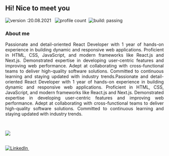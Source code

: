 ## Hi! Nice to meet you

![version :20.08.2021](https://img.shields.io/badge/version-20.08.2021-informational) &nbsp;
![profile count](https://komarev.com/ghpvc/?username=bhuvaneshcj&color=red)&nbsp;
![build: passing](https://img.shields.io/badge/build-passing-success)

### About me

<p align="justify">
Passionate and detail-oriented React Developer with 1 year of hands-on experience in building dynamic and responsive web applications. Proficient in HTML, CSS, JavaScript, and modern frameworks like React.js and Next.js. Demonstrated expertise in developing user-centric features and improving web performance. Adept at collaborating with cross-functional teams to deliver high-quality software solutions. Committed to continuous learning and staying updated with industry trends.Passionate and detail-oriented React Developer with 1 year of hands-on experience in building dynamic and responsive web applications. Proficient in HTML, CSS, JavaScript, and modern frameworks like React.js and Next.js. Demonstrated expertise in developing user-centric features and improving web performance. Adept at collaborating with cross-functional teams to deliver high-quality software solutions. Committed to continuous learning and staying updated with industry trends.  
</p>
<br>
<p align="start">
    <a href="https://skillicons.dev">
        <img
            src="https://skillicons.dev/icons?i=react,html,css,bootstrap,tailwind,js,jquery,ts,git,github,gitlab,vscode,postman" />
    </a>
</p>
<br>
<a href="https://www.linkedin.com/in/chellapandiammal/"><img
        src="https://img.shields.io/badge/linkedin-%230077B5.svg?&style=for-the-badge&logo=linkedin&logoColor=white"
        alt="LinkedIn" />
</a>&nbsp;
